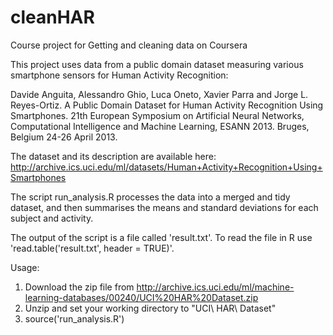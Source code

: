 # cleanHAR

Course project for Getting and cleaning data on Coursera

This project uses data from a public domain dataset measuring various smartphone sensors for Human Activity Recognition:

Davide Anguita, Alessandro Ghio, Luca Oneto, Xavier Parra and Jorge L. Reyes-Ortiz. A Public Domain Dataset for Human Activity Recognition Using Smartphones. 21th European Symposium on Artificial Neural Networks, Computational Intelligence and Machine Learning, ESANN 2013. Bruges, Belgium 24-26 April 2013.

The dataset and its description are available here: http://archive.ics.uci.edu/ml/datasets/Human+Activity+Recognition+Using+Smartphones 

The script run_analysis.R processes the data into a merged and tidy dataset, and then summarises the means and standard deviations for each subject and activity.

The output of the script is a file called 'result.txt'. To read the file in R use 'read.table('result.txt', header = TRUE)'.

Usage: 

1. Download the zip file from http://archive.ics.uci.edu/ml/machine-learning-databases/00240/UCI%20HAR%20Dataset.zip
2. Unzip and set your working directory to "UCI\ HAR\ Dataset"
3. source('run_analysis.R')
